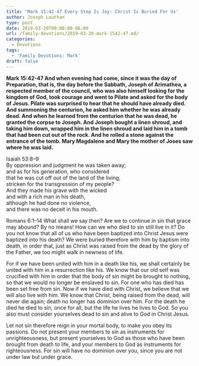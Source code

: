```yaml
---
title: 'Mark 15:42-47 Every Step Is Joy: Christ Is Buried For Us'
author: Joseph Louthan
type: post
date: 2019-03-20T00:00:00-06:00
url: /family-devotions/2019-03-20-mark-1542-47.md/
categories:
  - Devotions
tags:
  - 'Family Devotions: Mark'
draft: false
---
```


**Mark 15:42-47 And when evening had come, since it was the day of Preparation, that is, the day before the Sabbath, Joseph of Arimathea, a respected member of the council, who was also himself looking for the kingdom of God, took courage and went to Pilate and asked for the body of Jesus. Pilate was surprised to hear that he should have already died. And summoning the centurion, he asked him whether he was already dead. And when he learned from the centurion that he was dead, he granted the corpse to Joseph. And Joseph bought a linen shroud, and taking him down, wrapped him in the linen shroud and laid him in a tomb that had been cut out of the rock. And he rolled a stone against the entrance of the tomb. Mary Magdalene and Mary the mother of Joses saw where he was laid.**

Isaiah 53:8–9  
	By oppression and judgment he was taken away;  
		and as for his generation, who considered  
	that he was cut off out of the land of the living,  
		stricken for the transgression of my people?  
	And they made his grave with the wicked  
		and with a rich man in his death,  
	although he had done no violence,  
		and there was no deceit in his mouth.

Romans 6:1–14 What shall we say then? Are we to continue in sin that grace may abound? By no means! How can we who died to sin still live in it? Do you not know that all of us who have been baptized into Christ Jesus were baptized into his death? We were buried therefore with him by baptism into death, in order that, just as Christ was raised from the dead by the glory of the Father, we too might walk in newness of life.

For if we have been united with him in a death like his, we shall certainly be united with him in a resurrection like his. We know that our old self was crucified with him in order that the body of sin might be brought to nothing, so that we would no longer be enslaved to sin. For one who has died has been set free from sin. Now if we have died with Christ, we believe that we will also live with him. We know that Christ, being raised from the dead, will never die again; death no longer has dominion over him. For the death he died he died to sin, once for all, but the life he lives he lives to God. So you also must consider yourselves dead to sin and alive to God in Christ Jesus.

Let not sin therefore reign in your mortal body, to make you obey its passions. Do not present your members to sin as instruments for unrighteousness, but present yourselves to God as those who have been brought from death to life, and your members to God as instruments for righteousness. For sin will have no dominion over you, since you are not under law but under grace.